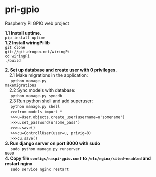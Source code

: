 # pri-gpio
Raspberry PI GPIO web project

<b>1.1 Install uptime.</b></br>
<code>pip install uptime</code></br>
<b>1.2 Install wiringPi lib</b></br>
<code>git clone git://git.drogon.net/wiringPi</code></br>
<code>cd wiringPi</code></br>
<code>./build</code></br>

<b>2. Set up database and create user with 0 privileges.</b></br>
&emsp;2.1 Make migrations in the application:</br>
 &emsp; <code>python manage.py makemigrations</code></br>
&emsp;2.2 Sync models with database:</br>
 &emsp; <code>python manage.py syncdb</code></br>
&emsp;2.3 Run python shell and add superuser:</br>
 &emsp; <code>python manage.py shell</code></br>
 &emsp; <code>>>>from models import *</code></br>
 &emsp; <code>>>>u=User.objects.create_user(username=u'somename')</code></br>
 &emsp; <code>>>>u.set_password(u'some_pass')</code></br>
 &emsp; <code>>>>u.save()</code></br>
 &emsp; <code>>>>cu=ControllUser(user=u, privig=0)</code></br>
&emsp; <code>>>>cu.save()</code></br>
<b>3. Run django server on port 8000 with sudo</b></br>
 &emsp; <code>sudo python manage.py runserver 8000</code></br>
<b>4. Сopy file <code>configs/raspi-gpio.conf</code> to <code>/etc/nginx/sited-enabled</code> and restart nginx</b></br>
 &emsp; <code>sudo service nginx restart</code></br>
